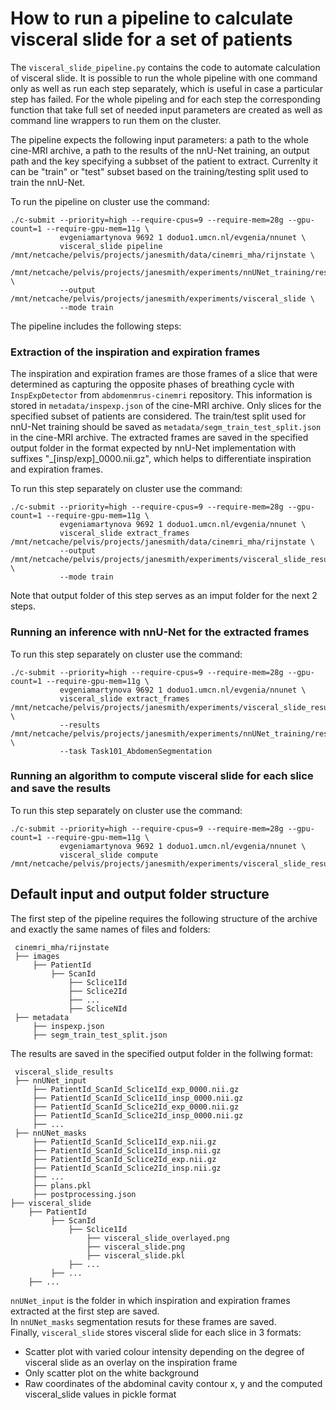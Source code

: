 
# How to run a pipeline to calculate visceral slide for a set of patients

The `visceral_slide_pipeline.py` contains the code to automate calculation of visceral slide. It is possible to run the whole pipeline with one command only as well as run each step separately, which is useful in case a particular step has failed. For the whole pipeling and for each step the corresponding function that take full set of needed input parameters are created as well as command line wrappers to run them on the cluster.   

The pipeline expects the following input parameters: a path to the whole cine-MRI archive, a path to the results of the nnU-Net training, an output path and the key specifying a subbset of the patient to extract. Currenlty it can be "train" or "test" subset based on the training/testing split used to train the nnU-Net.   

To run the pipeline on cluster use the command:
```
./c-submit --priority=high --require-cpus=9 --require-mem=28g --gpu-count=1 --require-gpu-mem=11g \
           evgeniamartynova 9692 1 doduo1.umcn.nl/evgenia/nnunet \ 
           visceral_slide pipeline /mnt/netcache/pelvis/projects/janesmith/data/cinemri_mha/rijnstate \
           /mnt/netcache/pelvis/projects/janesmith/experiments/nnUNet_training/results \
           --output  /mnt/netcache/pelvis/projects/janesmith/experiments/visceral_slide \ 
           --mode train
```


The pipeline includes the following steps:

### Extraction of the inspiration and expiration frames

The inspiration and expiration frames are those frames of a slice that were determined as capturing the opposite phases of breathing cycle with `InspExpDetector` from `abdomenmrus-cinemri` repository. This information is stored in `metadata/inspexp.json` of the cine-MRI archive. Only slices for the specified subset of patients are considered. The train/test split used for nnU-Net training should be saved as `metadata/segm_train_test_split.json` in the cine-MRI archive. The extracted frames are saved in the specified output folder in the format expected by nnU-Net implementation with suffixes "_[insp/exp]_0000.nii.gz", which helps to differentiate inspiration and expiration frames. 

To run this step separately on cluster use the command:
```
./c-submit --priority=high --require-cpus=9 --require-mem=28g --gpu-count=1 --require-gpu-mem=11g \
           evgeniamartynova 9692 1 doduo1.umcn.nl/evgenia/nnunet \ 
           visceral_slide extract_frames /mnt/netcache/pelvis/projects/janesmith/data/cinemri_mha/rijnstate \
           --output  /mnt/netcache/pelvis/projects/janesmith/experiments/visceral_slide_results \ 
           --mode train
```

Note that output folder of this step serves as an imput folder for the next 2 steps.

### Running an inference with nnU-Net for the extracted frames

To run this step separately on cluster use the command:
```
./c-submit --priority=high --require-cpus=9 --require-mem=28g --gpu-count=1 --require-gpu-mem=11g \
           evgeniamartynova 9692 1 doduo1.umcn.nl/evgenia/nnunet \ 
           visceral_slide extract_frames /mnt/netcache/pelvis/projects/janesmith/experiments/visceral_slide_results \
           --results /mnt/netcache/pelvis/projects/janesmith/experiments/nnUNet_training/results \
           --task Task101_AbdomenSegmentation
```

### Running an algorithm to compute visceral slide for each slice and save the results

To run this step separately on cluster use the command:
```
./c-submit --priority=high --require-cpus=9 --require-mem=28g --gpu-count=1 --require-gpu-mem=11g \
           evgeniamartynova 9692 1 doduo1.umcn.nl/evgenia/nnunet \ 
           visceral_slide compute /mnt/netcache/pelvis/projects/janesmith/experiments/visceral_slide_results
```

## Default input and output folder structure

The first step of the pipeline requires the following structure of the archive and exactly the same names of files and folders: 

```
 cinemri_mha/rijnstate
 ├── images
     ├── PatientId
         ├── ScanId
             ├── Sclice1Id
             ├── Sclice2Id
             ├── ...
             ├── ScliceNId
 ├── metadata
     ├── inspexp.json
     ├── segm_train_test_split.json
```

The results are saved in the specified output folder in the follwing format:
```
 visceral_slide_results
 ├── nnUNet_input
     ├── PatientId_ScanId_Sclice1Id_exp_0000.nii.gz
     ├── PatientId_ScanId_Sclice1Id_insp_0000.nii.gz
     ├── PatientId_ScanId_Sclice2Id_exp_0000.nii.gz
     ├── PatientId_ScanId_Sclice2Id_insp_0000.nii.gz
     ├── ...
 ├── nnUNet_masks
     ├── PatientId_ScanId_Sclice1Id_exp.nii.gz
     ├── PatientId_ScanId_Sclice1Id_insp.nii.gz
     ├── PatientId_ScanId_Sclice2Id_exp.nii.gz
     ├── PatientId_ScanId_Sclice2Id_insp.nii.gz
     ├── ...
     ├── plans.pkl
     ├── postprocessing.json
├── visceral_slide
    ├── PatientId
         ├── ScanId
             ├── Sclice1Id
                 ├── visceral_slide_overlayed.png
                 ├── visceral_slide.png
                 ├── visceral_slide.pkl
             ├── ...
         ├── ...
    ├── ...
```

`nnUNet_input` is the folder in which inspiration and expiration frames extracted at the first step are saved.   
In `nnUNet_masks` segmentation resuts for these frames are saved.   
Finally, `visceral_slide` stores visceral slide for each slice in 3 formats:
- Scatter plot with varied colour intensity depending on the degree of visceral slide as an overlay on the inspiration frame
- Only scatter plot on the white background
- Raw coordinates of the abdominal cavity contour x, y and the computed visceral_slide values in pickle format

